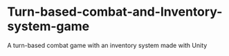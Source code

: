 # Turn-based-combat-and-Inventory-system-game
A turn-based combat game with an inventory system made with Unity
